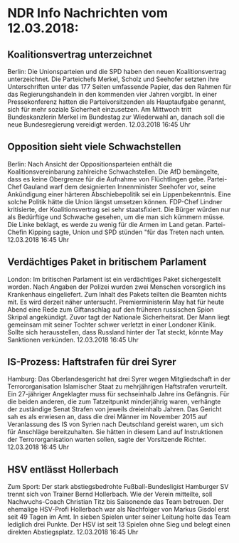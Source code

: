 # NDR Info Nachrichten vom 12.03.2018:


## Koalitionsvertrag unterzeichnet
Berlin:	Die Unionsparteien und die SPD haben den neuen Koalitionsvertrag unterzeichnet. Die Parteichefs Merkel, Scholz und Seehofer setzten ihre Unterschriften unter das 177 Seiten umfassende Papier, das den Rahmen für das Regierungshandeln in den kommenden vier Jahren vorgibt. In einer Pressekonferenz hatten die Parteivorsitzenden als Hauptaufgabe genannt, sich für mehr soziale Sicherheit einzusetzen. Am Mittwoch tritt Bundeskanzlerin Merkel im Bundestag zur Wiederwahl an, danach soll die neue Bundesregierung vereidigt werden. 12.03.2018 16:45 Uhr 

## Opposition sieht viele Schwachstellen
Berlin: Nach Ansicht der Oppositionsparteien enthält die Koalitionsvereinbarung zahlreiche Schwachstellen. Die AfD bemängelte, dass es keine Obergrenze für die Aufnahme von Flüchtlingen gebe. Partei-Chef Gauland warf dem designierten Innenminister Seehofer vor, seine Ankündigung einer härteren Abschiebepolitik sei ein Lippenbekenntnis. Eine solche Politik hätte die Union längst umsetzen können. FDP-Chef Lindner kritisierte, der Koalitionsvertrag sei sehr staatsfixiert. Die Bürger würden nur als Bedürftige und Schwache gesehen, um die man sich kümmern müsse. Die Linke beklagt, es werde zu wenig für die Armen im Land getan. Partei-Chefin Kipping sagte, Union und SPD stünden "für das Treten nach unten. 12.03.2018 16:45 Uhr 

## Verdächtiges Paket in britischem Parlament
London: Im britischen Parlament ist ein verdächtiges Paket sichergestellt worden. Nach Angaben der Polizei wurden zwei Menschen vorsorglich ins Krankenhaus eingeliefert. Zum Inhalt des Pakets teilten die  Beamten nichts mit. Es wird derzeit näher untersucht. Premierministerin May hat für heute Abend eine Rede zum Giftanschlag auf den früheren russischen Spion Skripal angekündigt. Zuvor tagt der Nationale Sicherheitsrat. Der Mann liegt gemeinsam mit seiner Tochter schwer verletzt in einer Londoner Klinik. Sollte sich herausstellen, dass Russland hinter der Tat steckt, könnte May Sanktionen verkünden. 12.03.2018 16:45 Uhr 

## IS-Prozess: Haftstrafen für drei Syrer
Hamburg: Das Oberlandesgericht hat drei Syrer wegen Mitgliedschaft in der Terrororganisation Islamischer Staat zu mehrjährigen Haftstrafen verurteilt. Ein 27-jähriger Angeklagter muss für sechseinhalb Jahre ins Gefängnis. Für die beiden anderen, die zum Tatzeitpunkt minderjährig waren, verhängte der zuständige Senat Strafen von jeweils dreieinhalb Jahren. Das Gericht sah es als erwiesen an, dass die drei Männer im November 2015 auf Veranlassung des IS von Syrien nach Deutschland gereist waren, um sich für Anschläge bereitzuhalten. Sie hätten in diesem Land auf Instruktionen der Terrororganisation warten sollen, sagte der Vorsitzende Richter. 12.03.2018 16:45 Uhr 

## HSV entlässt Hollerbach
Zum Sport: Der stark abstiegsbedrohte Fußball-Bundesligist Hamburger SV trennt sich von Trainer Bernd Hollerbach. Wie der Verein mitteilte, soll Nachwuchs-Coach Christian Titz bis Saisonende das Team betreuen. Der ehemalige HSV-Profi Hollerbach war als Nachfolger von Markus Gisdol erst seit 49 Tagen im Amt. In sieben Spielen unter seiner Leitung holte das Team lediglich drei Punkte. Der HSV ist seit 13 Spielen ohne Sieg und belegt einen direkten Abstiegsplatz. 12.03.2018 16:45 Uhr 
